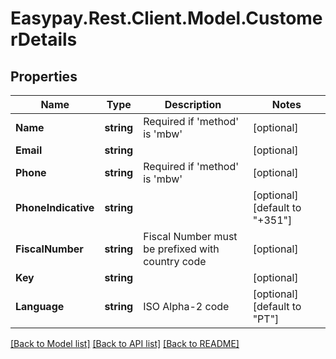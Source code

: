 # Easypay.Rest.Client.Model.CustomerDetails
## Properties

Name | Type | Description | Notes
------------ | ------------- | ------------- | -------------
**Name** | **string** | Required if &#39;method&#39; is &#39;mbw&#39; | [optional] 
**Email** | **string** |  | [optional] 
**Phone** | **string** | Required if &#39;method&#39; is &#39;mbw&#39; | [optional] 
**PhoneIndicative** | **string** |  | [optional] [default to "+351"]
**FiscalNumber** | **string** | Fiscal Number must be prefixed with country code | [optional] 
**Key** | **string** |  | [optional] 
**Language** | **string** | ISO Alpha-2 code | [optional] [default to "PT"]

[[Back to Model list]](../README.md#documentation-for-models) [[Back to API list]](../README.md#documentation-for-api-endpoints) [[Back to README]](../README.md)

